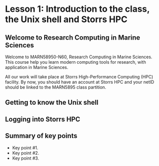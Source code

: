 # Lesson 1: Introduction to the class, the Unix shell and Storrs HPC

## Welcome to Research Computing in Marine Sciences
Welcome to MARN58950-N60, Research Computing in Marine Sciences. This course help
you learn modern computing tools for research, with application in Marine Sciences.

All our work will take place at Storrs High-Performance Computing (HPC) facility.
By now, you should have an account at Storrs HPC and your netID should be linked
to the MARN5895 class partition.


## Getting to know the Unix shell

## Logging into Storrs HPC


## Summary of key points

  - Key point #1.
  - Key point #2.
  - Key point #3.
